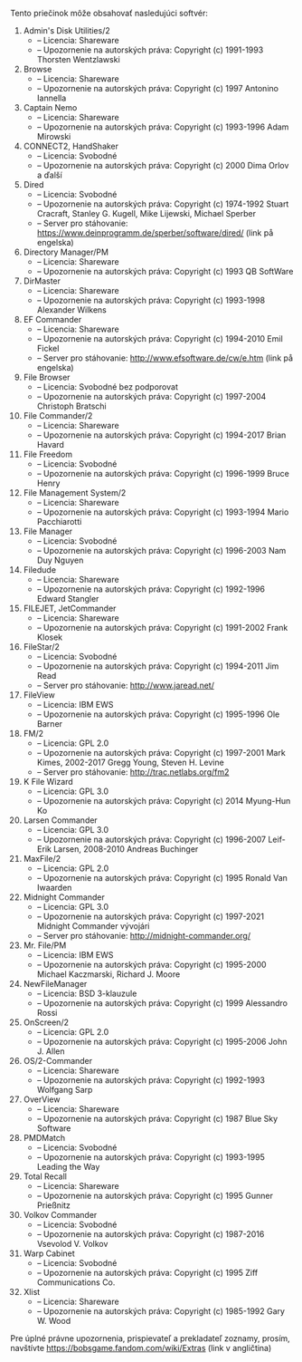 Tento priečinok môže obsahovať nasledujúci softvér:

1. Admin's Disk Utilities/2
   - – Licencia: Shareware
   - – Upozornenie na autorských práva: Copyright (c) 1991-1993 Thorsten Wentzlawski
2. Browse
   - – Licencia: Shareware
   - – Upozornenie na autorských práva: Copyright (c) 1997 Antonino Iannella
3. Captain Nemo
   - – Licencia: Shareware
   - – Upozornenie na autorských práva: Copyright (c) 1993-1996 Adam Mirowski
4. CONNECT2, HandShaker
   - – Licencia: Svobodné
   - – Upozornenie na autorských práva: Copyright (c) 2000 Dima Orlov a ďalší
5. Dired
   - – Licencia: Svobodné
   - – Upozornenie na autorských práva: Copyright (c) 1974-1992 Stuart Cracraft, Stanley G. Kugell, Mike Lijewski, Michael Sperber
   - – Server pro stáhovanie: https://www.deinprogramm.de/sperber/software/dired/ (link på engelska)
6. Directory Manager/PM
   - – Licencia: Shareware
   - – Upozornenie na autorských práva: Copyright (c) 1993 QB SoftWare
7. DirMaster
   - – Licencia: Shareware
   - – Upozornenie na autorských práva: Copyright (c) 1993-1998 Alexander Wilkens
8. EF Commander
   - – Licencia: Shareware
   - – Upozornenie na autorských práva: Copyright (c) 1994-2010 Emil Fickel
   - – Server pro stáhovanie: http://www.efsoftware.de/cw/e.htm (link på engelska)
9. File Browser
   - – Licencia: Svobodné bez podporovat
   - – Upozornenie na autorských práva: Copyright (c) 1997-2004 Christoph Bratschi
10. File Commander/2
    - – Licencia: Shareware
    - – Upozornenie na autorských práva: Copyright (c) 1994-2017 Brian Havard
11. File Freedom
    - – Licencia: Svobodné
    - – Upozornenie na autorských práva: Copyright (c) 1996-1999 Bruce Henry
12. File Management System/2
    - – Licencia: Shareware
    - – Upozornenie na autorských práva: Copyright (c) 1993-1994 Mario Pacchiarotti
13. File Manager
    - – Licencia: Svobodné
    - – Upozornenie na autorských práva: Copyright (c) 1996-2003 Nam Duy Nguyen
14. Filedude
    - – Licencia: Shareware
    - – Upozornenie na autorských práva: Copyright (c) 1992-1996 Edward Stangler
15. FILEJET, JetCommander
    - – Licencia: Shareware
    - – Upozornenie na autorských práva: Copyright (c) 1991-2002 Frank Klosek
16. FileStar/2
    - – Licencia: Svobodné
    - – Upozornenie na autorských práva: Copyright (c) 1994-2011 Jim Read
    - – Server pro stáhovanie: http://www.jaread.net/
17. FileView
    - – Licencia: IBM EWS
    - – Upozornenie na autorských práva: Copyright (c) 1995-1996 Ole Barner
18. FM/2
    - – Licencia: GPL 2.0
    - – Upozornenie na autorských práva: Copyright (c) 1997-2001 Mark Kimes, 2002-2017 Gregg Young, Steven H. Levine
    - – Server pro stáhovanie: http://trac.netlabs.org/fm2
19. K File Wizard
    - – Licencia: GPL 3.0
    - – Upozornenie na autorských práva: Copyright (c) 2014 Myung-Hun Ko
20. Larsen Commander
    - – Licencia: GPL 3.0
    - – Upozornenie na autorských práva: Copyright (c) 1996-2007 Leif-Erik Larsen, 2008-2010 Andreas Buchinger
21. MaxFile/2
    - – Licencia: GPL 2.0
    - – Upozornenie na autorských práva: Copyright (c) 1995 Ronald Van Iwaarden
22. Midnight Commander
    - – Licencia: GPL 3.0
    - – Upozornenie na autorských práva: Copyright (c) 1997-2021 Midnight Commander vývojári
    - – Server pro stáhovanie: http://midnight-commander.org/
23. Mr. File/PM
    - – Licencia: IBM EWS
    - – Upozornenie na autorských práva: Copyright (c) 1995-2000 Michael Kaczmarski, Richard J. Moore
24. NewFileManager
    - – Licencia: BSD 3-klauzule
    - – Upozornenie na autorských práva: Copyright (c) 1999 Alessandro Rossi
25. OnScreen/2
    - – Licencia: GPL 2.0
    - – Upozornenie na autorských práva: Copyright (c) 1995-2006 John J. Allen
26. OS/2-Commander
    - – Licencia: Shareware
    - – Upozornenie na autorských práva: Copyright (c) 1992-1993 Wolfgang Sarp
27. OverView
    - – Licencia: Shareware
    - – Upozornenie na autorských práva: Copyright (c) 1987 Blue Sky Software
28. PMDMatch
    - – Licencia: Svobodné
    - – Upozornenie na autorských práva: Copyright (c) 1993-1995 Leading the Way
29. Total Recall
    - – Licencia: Shareware
    - – Upozornenie na autorských práva: Copyright (c) 1995 Gunner Prießnitz
30. Volkov Commander
    - – Licencia: Svobodné
    - – Upozornenie na autorských práva: Copyright (c) 1987-2016 Vsevolod V. Volkov
31. Warp Cabinet
    - – Licencia: Svobodné
    - – Upozornenie na autorských práva: Copyright (c) 1995 Ziff Communications Co.
32. Xlist
    - – Licencia: Shareware
    - – Upozornenie na autorských práva: Copyright (c) 1985-1992 Gary W. Wood

Pre úplné právne upozornenia, prispievateľ a prekladateľ zoznamy, prosím, navštívte https://bobsgame.fandom.com/wiki/Extras (link v angličtina)

